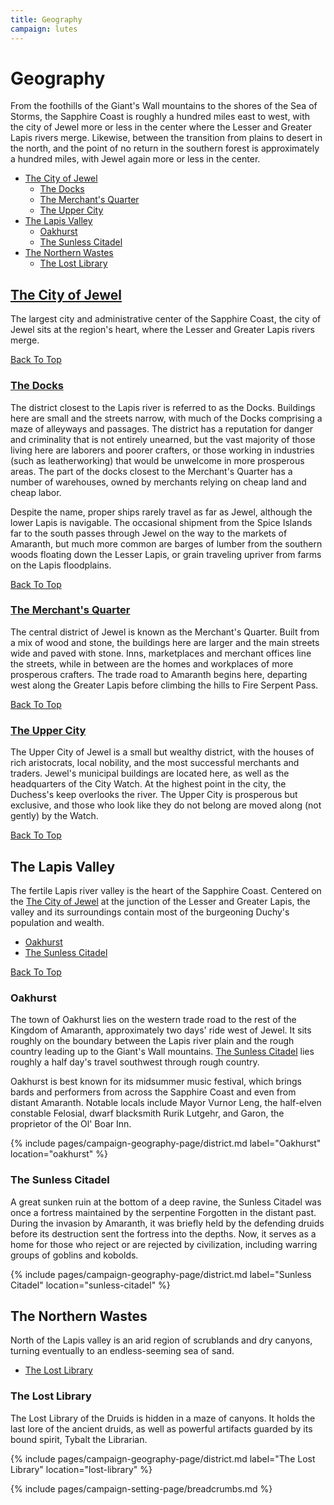 ```yaml
---
title: Geography
campaign: lutes
---
```


# Geography

From the foothills of the Giant's Wall mountains to the shores of the Sea of Storms, the Sapphire Coast is roughly a hundred miles east to west, with the city of Jewel more or less in the center where the Lesser and Greater Lapis rivers merge. Likewise, between the transition from plains to desert in the north, and the point of no return in the southern forest is approximately a hundred miles, with Jewel again more or less in the center.

- [The City of Jewel](#city-of-jewel)
  - [The Docks](#the-docks)
  - [The Merchant's Quarter](#the-merchants-quarter)
  - [The Upper City](#the-upper-city)
- [The Lapis Valley](#the-lapis-valley)
  - [Oakhurst](#oakhurst)
  - [The Sunless Citadel](#the-sunless-citadel)
- [The Northern Wastes](#the-northern-wastes)
  - [The Lost Library](#the-lost-library)

## [The City of Jewel]({{site.baseurl}}/campaigns/lutes/setting/geography/city-of-jewel)

The largest city and administrative center of the Sapphire Coast, the city of Jewel sits at the region's heart, where the Lesser and Greater Lapis rivers merge.

[Back To Top](#)

### [The Docks]({{site.baseurl}}/campaigns/lutes/setting/geography/city-of-jewel#the-docks)

The district closest to the Lapis river is referred to as the Docks. Buildings here are small and the streets narrow, with much of the Docks comprising a maze of alleyways and passages. The district has a reputation for danger and criminality that is not entirely unearned, but the vast majority of those living here are laborers and poorer crafters, or those working in industries (such as leatherworking) that would be unwelcome in more prosperous areas. The part of the docks closest to the Merchant's Quarter has a number of warehouses, owned by merchants relying on cheap land and cheap labor.

Despite the name, proper ships rarely travel as far as Jewel, although the lower Lapis is navigable. The occasional shipment from the Spice Islands far to the south passes through Jewel on the way to the markets of Amaranth, but much more common are barges of lumber from the southern woods floating down the Lesser Lapis, or grain traveling upriver from farms on the Lapis floodplains.

[Back To Top](#)

### [The Merchant's Quarter]({{site.baseurl}}/campaigns/lutes/setting/geography/city-of-jewel#the-merchants-quarter)

The central district of Jewel is known as the Merchant's Quarter. Built from a mix of wood and stone, the buildings here are larger and the main streets wide and paved with stone. Inns, marketplaces and merchant offices line the streets, while in between are the homes and workplaces of more prosperous crafters. The trade road to Amaranth begins here, departing west along the Greater Lapis before climbing the hills to Fire Serpent Pass.

[Back To Top](#)

### [The Upper City]({{site.baseurl}}/campaigns/lutes/setting/geography/city-of-jewel#the-upper-city)

The Upper City of Jewel is a small but wealthy district, with the houses of rich aristocrats, local nobility, and the most successful merchants and traders. Jewel's municipal buildings are located here, as well as the headquarters of the City Watch. At the highest point in the city, the Duchess's keep overlooks the river. The Upper City is prosperous but exclusive, and those who look like they do not belong are moved along (not gently) by the Watch.

[Back To Top](#)

## The Lapis Valley

The fertile Lapis river valley is the heart of the Sapphire Coast. Centered on the [The City of Jewel]({{site.baseurl}}/campaigns/lutes/setting/geography/city-of-jewel) at the junction of the Lesser and Greater Lapis, the valley and its surroundings contain most of the burgeoning Duchy's population and wealth.

- [Oakhurst](#oakhurst)
- [The Sunless Citadel](#the-sunless-citadel)

[Back To Top](#)

### Oakhurst

The town of Oakhurst lies on the western trade road to the rest of the Kingdom of Amaranth, approximately two days' ride west of Jewel. It sits roughly on the boundary between the Lapis river plain and the rough country leading up to the Giant's Wall mountains. [The Sunless Citadel](#the-sunless-citadel) lies roughly a half day's travel southwest through rough country.

Oakhurst is best known for its midsummer music festival, which brings bards and performers from across the Sapphire Coast and even from distant Amaranth. Notable locals include Mayor Vurnor Leng, the half-elven constable Felosial, dwarf blacksmith Rurik Lutgehr, and Garon, the proprietor of the Ol' Boar Inn.

{% include pages/campaign-geography-page/district.md label="Oakhurst" location="oakhurst" %}

### The Sunless Citadel

A great sunken ruin at the bottom of a deep ravine, the Sunless Citadel was once a fortress maintained by the serpentine Forgotten in the distant past. During the invasion by Amaranth, it was briefly held by the defending druids before its destruction sent the fortress into the depths. Now, it serves as a home for those who reject or are rejected by civilization, including warring groups of goblins and kobolds.

{% include pages/campaign-geography-page/district.md label="Sunless Citadel" location="sunless-citadel" %}

## The Northern Wastes

North of the Lapis valley is an arid region of scrublands and dry canyons, turning eventually to an endless-seeming sea of sand.

- [The Lost Library](#the-lost-library)

### The Lost Library

The Lost Library of the Druids is hidden in a maze of canyons. It holds the last lore of the ancient druids, as well as powerful artifacts guarded by its bound spirit, Tybalt the Librarian.

{% include pages/campaign-geography-page/district.md label="The Lost Library" location="lost-library" %}

{% include pages/campaign-setting-page/breadcrumbs.md %}
